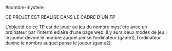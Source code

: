 #nombre-mystere

CE PROJET EST REALISE DANS LE CADRE D'UN TP 

L’objectif de ce TP est de jouer au jeu du nombre myst`ere avec un ordinateur par l’interm´ediaire
d’une page web. Il y aura deux modes de jeu : le joueur devine le nombre auquel pense l’ordinateur
(game1), l’ordinateur devine le nombre auquel pense le joueur (game2).